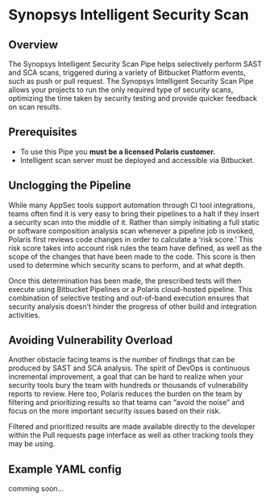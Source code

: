 # Synopsys Intelligent Security Scan

## Overview

The Synopsys Intelligent Security Scan Pipe helps selectively perform SAST and SCA scans, triggered during a variety of Bitbucket Platform events, such as push or pull request. The Synopsys Intelligent Security Scan Pipe allows your projects to run the only required type of security scans, optimizing the time taken by security testing and provide quicker feedback on scan results.

## Prerequisites

* To use this Pipe you **must be a licensed Polaris customer.**
* Intelligent scan server must be deployed and accessible via Bitbucket.

## Unclogging the Pipeline

While many AppSec tools support automation through CI tool integrations, teams often find it is very easy to bring their pipelines to a halt if they insert a security scan into the middle of it.  Rather than simply initiating a full static or software composition analysis scan whenever a pipeline job is invoked, Polaris first reviews code changes in order to calculate a ‘risk score.’ This risk score takes into account risk rules the team have defined, as well as the scope of the changes that have been made to the code. This score is then used to determine which security scans to perform, and at what depth.

Once this determination has been made, the prescribed tests will then execute using Bitbucket Pipelines or a Polaris cloud-hosted pipeline. This combination of selective testing and out-of-band execution ensures that security analysis doesn’t hinder the progress of other build and integration activities.

## Avoiding Vulnerability Overload

Another obstacle facing teams is the number of findings that can be produced by SAST and SCA analysis.  The spirit of DevOps is continuous incremental improvement, a goal that can be hard to realize when your security tools bury the team with hundreds or thousands of vulnerability reports to review.  Here too, Polaris reduces the burden on the team by filtering and prioritizing results so that teams can “avoid the noise” and focus on the more important security issues based on their risk.

Filtered and prioritized results are made available directly to the developer within the Pull requests page interface as well as other tracking tools they may be using.

## Example YAML config

comming soon...